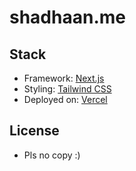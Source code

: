 # shadhaan.me

## Stack

- Framework: [Next.js](https://nextjs.org)
- Styling: [Tailwind CSS](https://tailwindcss.com)
- Deployed on: [Vercel](https://vercel.com)

## License

- Pls no copy :)
